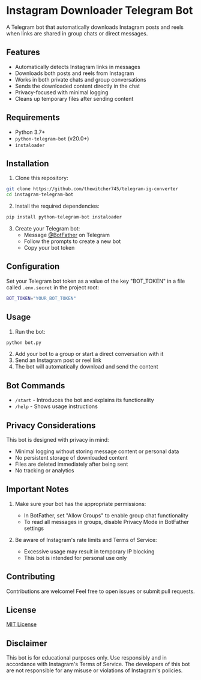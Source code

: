 # Instagram Downloader Telegram Bot

A Telegram bot that automatically downloads Instagram posts and reels when links are shared in group chats or direct messages.

## Features

- Automatically detects Instagram links in messages
- Downloads both posts and reels from Instagram
- Works in both private chats and group conversations
- Sends the downloaded content directly in the chat
- Privacy-focused with minimal logging
- Cleans up temporary files after sending content

## Requirements

- Python 3.7+
- `python-telegram-bot` (v20.0+)
- `instaloader`

## Installation

1. Clone this repository:
```bash
git clone https://github.com/thewitcher745/telegram-ig-converter
cd instagram-telegram-bot
```

2. Install the required dependencies:
```bash
pip install python-telegram-bot instaloader
```

3. Create your Telegram bot:
   - Message [@BotFather](https://t.me/BotFather) on Telegram
   - Follow the prompts to create a new bot
   - Copy your bot token

## Configuration

Set your Telegram bot token as a value of the key "BOT_TOKEN" in a file called `.env.secret` in the project root:

```bash
BOT_TOKEN="YOUR_BOT_TOKEN"
```

## Usage

1. Run the bot:
```bash
python bot.py
```

2. Add your bot to a group or start a direct conversation with it
3. Send an Instagram post or reel link
4. The bot will automatically download and send the content

## Bot Commands

- `/start` - Introduces the bot and explains its functionality
- `/help` - Shows usage instructions

## Privacy Considerations

This bot is designed with privacy in mind:
- Minimal logging without storing message content or personal data
- No persistent storage of downloaded content
- Files are deleted immediately after being sent
- No tracking or analytics

## Important Notes

1. Make sure your bot has the appropriate permissions:
   - In BotFather, set "Allow Groups" to enable group chat functionality
   - To read all messages in groups, disable Privacy Mode in BotFather settings

2. Be aware of Instagram's rate limits and Terms of Service:
   - Excessive usage may result in temporary IP blocking
   - This bot is intended for personal use only

## Contributing

Contributions are welcome! Feel free to open issues or submit pull requests.

## License

[MIT License](LICENSE)

## Disclaimer

This bot is for educational purposes only. Use responsibly and in accordance with Instagram's Terms of Service. The developers of this bot are not responsible for any misuse or violations of Instagram's policies.